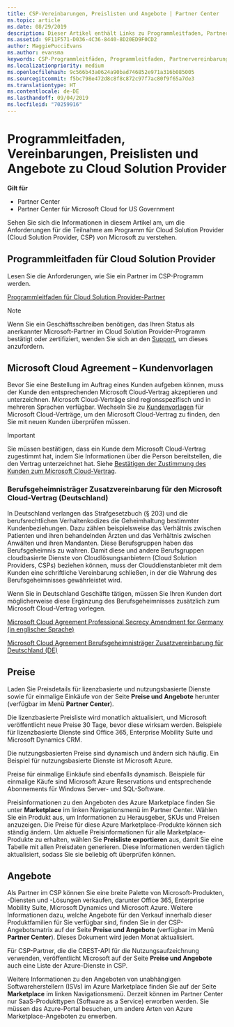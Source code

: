 ```yaml
---
title: CSP-Vereinbarungen, Preislisten und Angebote | Partner Center
ms.topic: article
ms.date: 08/29/2019
description: Dieser Artikel enthält Links zu Programmleitfaden, Partnervereinbarungen, Kundenverträgen, Preislisten und Angeboten für Cloud Solution Provider.
ms.assetid: 9F11F571-D036-4C36-8440-8D20ED9F0CD2
author: MaggiePucciEvans
ms.author: evansma
keywords: CSP-Programmleitfäden, Programmleitfaden, Partnervereinbarungen, Kundenvereinbarung, Preislisten, Angebote
ms.localizationpriority: medium
ms.openlocfilehash: 9c566b43a0624a90bad746852e971a316b085005
ms.sourcegitcommit: f5bc798e472d8c8f8c872c97f7ac80f9f65a7de3
ms.translationtype: HT
ms.contentlocale: de-DE
ms.lasthandoff: 09/04/2019
ms.locfileid: "70259916"
---
```

# <a name="cloud-solution-provider-program-guide-agreements-price-lists-and-offers"></a>Programmleitfaden, Vereinbarungen, Preislisten und Angebote zu Cloud Solution Provider

**Gilt für**

-  Partner Center
-  Partner Center für Microsoft Cloud for US Government


Sehen Sie sich die Informationen in diesem Artikel am, um die Anforderungen für die Teilnahme am Programm für Cloud Solution Provider (Cloud Solution Provider, CSP) von Microsoft zu verstehen.

## <a name="cloud-solution-provider-program-guide"></a>Programmleitfaden für Cloud Solution Provider

Lesen Sie die Anforderungen, wie Sie ein Partner im CSP-Programm werden.

[Programmleitfaden für Cloud Solution Provider-Partner](https://go.microsoft.com/fwlink/p/?LinkId=617100)

>[!Note]
>Wenn Sie ein Geschäftsschreiben benötigen, das Ihren Status als anerkannter Microsoft-Partner im Cloud Solution Provider-Programm bestätigt oder zertifiziert, wenden Sie sich an den [Support](https://partner.microsoft.com/pcv/servicerequests/create), um dieses anzufordern.

## <a name="microsoft-cloud-agreement-customer-templates"></a>Microsoft Cloud Agreement – Kundenvorlagen

Bevor Sie eine Bestellung im Auftrag eines Kunden aufgeben können, muss der Kunde den entsprechenden Microsoft Cloud-Vertrag akzeptieren und unterzeichnen. Microsoft Cloud-Verträge sind regionsspezifisch und in mehreren Sprachen verfügbar. Wechseln Sie zu [Kundenvorlagen](agreements.md) für Microsoft Cloud-Verträge, um den Microsoft Cloud-Vertrag zu finden, den Sie mit neuen Kunden überprüfen müssen.

>[!IMPORTANT]
>Sie müssen bestätigen, dass ein Kunde dem Microsoft Cloud-Vertrag zugestimmt hat, indem Sie Informationen über die Person bereitstellen, die den Vertrag unterzeichnet hat. Siehe [Bestätigen der Zustimmung des Kunden zum Microsoft Cloud-Vertrag](confirm-consent.md). 

### <a name="professional-secrecy-amendment-to-the-microsoft-cloud-agreement-germany"></a>Berufsgeheimnisträger Zusatzvereinbarung für den Microsoft Cloud-Vertrag (Deutschland)

In Deutschland verlangen das Strafgesetzbuch (§ 203) und die berufsrechtlichen Verhaltenkodizes die Geheimhaltung bestimmter Kundenbeziehungen. Dazu zählen beispielsweise das Verhältnis zwischen Patienten und ihren behandelnden Ärzten und das Verhältnis zwischen Anwälten und ihren Mandanten. Diese Berufsgruppen haben das Berufsgeheimnis zu wahren. Damit diese und andere Berufsgruppen cloudbasierte Dienste von Cloudlösungsanbietern (Cloud Solution Providers, CSPs) beziehen können, muss der Clouddienstanbieter mit dem Kunden eine schriftliche Vereinbarung schließen, in der die Wahrung des Berufsgeheimnisses gewährleistet wird.

Wenn Sie in Deutschland Geschäfte tätigen, müssen Sie Ihren Kunden dort möglicherweise diese Ergänzung des Berufsgeheimnisses zusätzlich zum Microsoft Cloud-Vertrag vorlegen.

[Microsoft Cloud Agreement Professional Secrecy Amendment for Germany (in englischer Sprache)](https://go.microsoft.com/fwlink/?linkid=2030827&clcid=0x409)

[Microsoft Cloud Agreement Berufsgeheimnisträger Zusatzvereinbarung für Deutschland (DE)](https://go.microsoft.com/fwlink/?linkid=2030827&clcid=0x407)

## <a name="pricing"></a>Preise

Laden Sie Preisdetails für lizenzbasierte und nutzungsbasierte Dienste sowie für einmalige Einkäufe von der Seite **Preise und Angebote** herunter (verfügbar im Menü **Partner Center**).

Die lizenzbasierte Preisliste wird monatlich aktualisiert, und Microsoft veröffentlicht neue Preise 30 Tage, bevor diese wirksam werden. Beispiele für lizenzbasierte Dienste sind Office 365, Enterprise Mobility Suite und Microsoft Dynamics CRM. 

Die nutzungsbasierten Preise sind dynamisch und ändern sich häufig. Ein Beispiel für nutzungsbasierte Dienste ist Microsoft Azure.

Preise für einmalige Einkäufe sind ebenfalls dynamisch. Beispiele für einmalige Käufe sind Microsoft Azure Reservations und entsprechende Abonnements für Windows Server- und SQL-Software.

Preisinformationen zu den Angeboten des Azure Marketplace finden Sie unter **Marketplace** im linken Navigationsmenü im Partner Center. Wählen Sie ein Produkt aus, um Informationen zu Herausgeber, SKUs und Preisen anzuzeigen. Die Preise für diese Azure Marketplace-Produkte können sich ständig ändern. Um aktuelle Preisinformationen für alle Marketplace-Produkte zu erhalten, wählen Sie **Preisliste exportieren** aus, damit Sie eine Tabelle mit allen Preisdaten generieren. Diese Informationen werden täglich aktualisiert, sodass Sie sie beliebig oft überprüfen können.

## <a name="offers"></a>Angebote

Als Partner im CSP können Sie eine breite Palette von Microsoft-Produkten, -Diensten und -Lösungen verkaufen, darunter Office 365, Enterprise Mobility Suite, Microsoft Dynamics und Microsoft Azure. Weitere Informationen dazu, welche Angebote für den Verkauf innerhalb dieser Produktfamilien für Sie verfügbar sind, finden Sie in der CSP-Angebotsmatrix auf der Seite **Preise und Angebote** (verfügbar im Menü **Partner Center**). Dieses Dokument wird jeden Monat aktualisiert.

Für CSP-Partner, die die CREST-API für die Nutzungsaufzeichnung verwenden, veröffentlicht Microsoft auf der Seite **Preise und Angebote** auch eine Liste der Azure-Dienste in CSP.

Weitere Informationen zu den Angeboten von unabhängigen Softwareherstellern (ISVs) im Azure Marketplace finden Sie auf der Seite **Marketplace** im linken Navigationsmenü. Derzeit können im Partner Center nur SaaS-Produkttypen (Software as a Service) erworben werden. Sie müssen das Azure-Portal besuchen, um andere Arten von Azure Marketplace-Angeboten zu erwerben.
